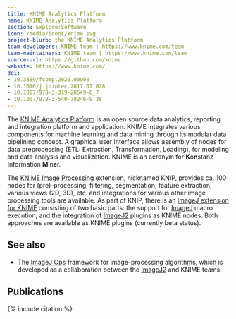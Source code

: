 ```yaml
---
title: KNIME Analytics Platform
name: KNIME Analytics Platform
section: Explore:Software
icon: /media/icons/knime.svg
project-blurb: the KNIME Analytics Platform
team-developers: KNIME team | https://www.knime.com/team
team-maintainers: KNIME team | https://www.knime.com/team
source-url: https://github.com/knime
website: https://www.knime.com/
doi:
- 10.3389/fcomp.2020.00008
- 10.1016/j.jbiotec.2017.07.028
- 10.1007/978-3-319-28549-8_7
- 10.1007/978-3-540-78246-9_38
---
```


The [KNIME Analytics Platform](https://www.knime.com/) is an open source data analytics, reporting and integration platform and application. KNIME integrates various components for machine learning and data mining through its modular data pipelining concept. A graphical user interface allows assembly of nodes for data preprocessing (ETL: Extraction, Transformation, Loading), for modeling and data analysis and visualization. KNIME is an acronym for **K**o**n**stanz **I**nformation **M**in**e**r.

The [KNIME Image Processing](https://www.knime.com/community/image-processing) extension, nicknamed KNIP, provides ca. 100 nodes for (pre)-processing, filtering, segmentation, feature extraction, various views (2D, 3D), etc. and integrations for various other image processing tools are available. As part of KNIP, there is an [ImageJ extension for KNIME](https://www.knime.com/community/imagej) consisting of two basic parts: the support for [ImageJ](/software/imagej) macro execution, and the integration of [ImageJ2](/software/imagej2) plugins as KNIME nodes. Both approaches are available as KNIME plugins (currently beta status).

## See also

-   The [ImageJ Ops](/libs/imagej-ops) framework for image-processing algorithms, which is developed as a collaboration between the [ImageJ2](/software/imagej2) and KNIME teams.

## Publications

{% include citation %}
